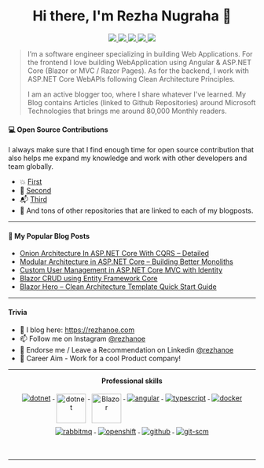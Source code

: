 <h1 align="center">Hi there, I'm Rezha Nugraha 👋</h1>
<p align="center"> 
 <a href="https://instagram.com/rezhanoe" alt="rezha's ig">
   <img src="https://img.shields.io/badge/-@rezhanoe-FFFFFF?style=flat-square&logo=instagram&logoColor=orange" />
 </a>
 <a href="https://github.com/rezhanoe" alt="rezha's github">
   <img src="https://img.shields.io/badge/-@rezhanoe-%23181717?style=flat-square&logo=github" />
 </a>
 <a href="https://www.linkedin.com/in/rezhanoe" alt="rezha's linkedin">
   <img src="https://img.shields.io/badge/-rezhanoe-blue?style=flat-square&logo=Linkedin&logoColor=white&link=https://www.linkedin.com/in/rezhanoe" />
 </a>
 <a href="https://rezhanoe.com" alt="rezha's blog">
   <img src="https://img.shields.io/badge/-rezhanoe-yellow?style=flat-square" />
 </a>
 <a>
   <img src="https://komarev.com/ghpvc/?username=iammukeshm&color=ff69b4&style=flat-square" />
 </a>
</p>
 
> I’m a software engineer specializing in building Web Applications. For the frontend I love building WebApplication using Angular & ASP.NET Core (Blazor or MVC / Razor Pages). As for the backend, I work with ASP.NET Core WebAPIs following Clean Architecture Principles. 
> 
> I am an active blogger too, where I share whatever I've learned. My Blog contains Articles (linked to Github Repositories) around Microsoft Technologies that brings me around 80,000 Monthly readers.

#### 💻 Open Source Contributions

I always make sure that I find enough time for open source contribution that also helps me expand my knowledge and work with other developers and team globally.

- 💥 [First](https://rezhanoe.com/) 
- 🛒 [Second](https://rezhanoe.com) 
- 📬 [Third](https://rezhanoe.com)
- 🥇 And tons of other repositories that are linked to each of my blogposts.

---
#### 📙 My Popular Blog Posts
- [Onion Architecture In ASP.NET Core With CQRS – Detailed](https://rezhanoe.com)
- [Modular Architecture in ASP.NET Core – Building Better Monoliths](https://rezhanoe.com)
- [Custom User Management in ASP.NET Core MVC with Identity](https://rezhanoe.com)
- [Blazor CRUD using Entity Framework Core](https://rezhanoe.com)
- [Blazor Hero – Clean Architecture Template Quick Start Guide](https://rezhanoe.com)
---
#### Trivia
- 📝 I blog here: https://rezhanoe.com
- 📫 Follow me on Instagram [@rezhanoe](https://instagram.com/rezhanoe)
- 🦸 Endorse me / Leave a Recommendation on Linkedin [@rezhanoe](https://www.linkedin.com/in/rezhanoe/)
- 🦸 Career Aim - Work for a cool Product company! 



---


<p align="center"> 
 <strong>
  Professional skills
  </strong>
</p>

<p align="center">
  <a href="https://dotnet.microsoft.com/">
    <img src="https://www.vectorlogo.zone/logos/dotnet/dotnet-ar21.svg" alt="dotnet" style="vertical-align:top; margin:4px;">
  </a>
  <a href="https://dotnet.microsoft.com/">
    <img src="https://upload.wikimedia.org/wikipedia/commons/e/ee/.NET_Core_Logo.svg" height="60px" alt="dotnet" style="vertical-align:top; margin:4px;">
  </a>
  <a href="https://dotnet.microsoft.com/apps/aspnet/web-apps/blazor">
    <img src="https://upload.wikimedia.org/wikipedia/commons/d/d0/Blazor.png" alt="Blazor" height="60px" style="vertical-align:top; margin:4px">
  </a>
  <a href="https://angular.io">
    <img src="https://www.vectorlogo.zone/logos/angular/angular-ar21.svg" alt="angular" style="vertical-align:top; margin:4px;">
  </a>
  <a href="">
    <img src="https://www.vectorlogo.zone/logos/typescriptlang/typescriptlang-ar21.svg" alt="typescript" style="vertical-align:top; margin:4px;">
  </a>  
  <a href="https://hub.docker.com/">
    <img src="https://www.vectorlogo.zone/logos/docker/docker-ar21.svg" alt="docker" style="vertical-align:top; margin:4px">
  </a>
   <a href="https://www.rabbitmq.com">
    <img src="https://www.vectorlogo.zone/logos/rabbitmq/rabbitmq-ar21.svg" alt="rabbitmq" style="vertical-align:top; margin:4px">
  </a>
  <a href="https://www.openshift.com">
    <img src="https://www.vectorlogo.zone/logos/openshift/openshift-ar21.svg" alt="openshift" style="vertical-align:top; margin:4px">
  </a>
  <a href="https://www.github.com">
    <img src="https://www.vectorlogo.zone/logos/github/github-ar21.svg" alt="github" style="vertical-align:top; margin:4px">
  </a>
  <a href="https://www.git.com">
    <img src="https://www.vectorlogo.zone/logos/git-scm/git-scm-ar21.svg" alt="git-scm" style="vertical-align:top; margin:4px">
  </a>
</p>
<br/>

<!-- <p align="center">
  <a href="#" alt="rezha's github stats"><img src="https://github-readme-stats.vercel.app/api?username=iammukeshm"/></a>
</p> -->

---
